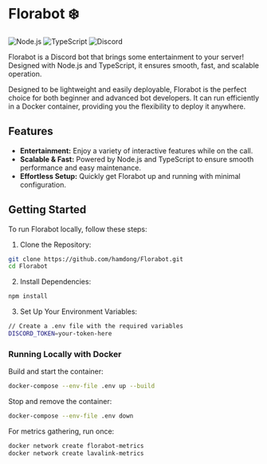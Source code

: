 # Florabot ❄️

![Node.js](https://img.shields.io/badge/Node.js-22.x-%23339933?style=flat-square&logo=node.js)
![TypeScript](https://img.shields.io/badge/TypeScript-5.x-%23282C34?style=flat-square&logo=typescript)
![Discord](https://img.shields.io/badge/Discord-100000?style=flat-square&logo=discord&colorB=7289DA)

Florabot is a Discord bot that brings some entertainment to your server! Designed with Node.js and TypeScript, it ensures smooth, fast, and scalable operation.

Designed to be lightweight and easily deployable, Florabot is the perfect choice for both beginner and advanced bot developers. It can run efficiently in a Docker container, providing you the flexibility to deploy it anywhere.

## Features

- **Entertainment:** Enjoy a variety of interactive features while on the call.
- **Scalable & Fast:** Powered by Node.js and TypeScript to ensure smooth performance and easy maintenance.
- **Effortless Setup:** Quickly get Florabot up and running with minimal configuration.

## Getting Started

To run Florabot locally, follow these steps:

1. Clone the Repository:

```bash
git clone https://github.com/hamdong/Florabot.git
cd Florabot
```

2. Install Dependencies:

```bash
npm install
```

3. Set Up Your Environment Variables:

```bash
// Create a .env file with the required variables
DISCORD_TOKEN=your-token-here
```

### Running Locally with Docker

Build and start the container:

```bash
docker-compose --env-file .env up --build
```

Stop and remove the container:

```bash
docker-compose --env-file .env down
```

For metrics gathering, run once:

```bash
docker network create florabot-metrics
docker network create lavalink-metrics
```
